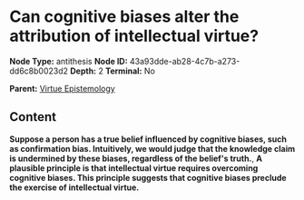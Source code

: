 # Can cognitive biases alter the attribution of intellectual virtue?

**Node Type:** antithesis
**Node ID:** 43a93dde-ab28-4c7b-a273-dd6c8b0023d2
**Depth:** 2
**Terminal:** No

**Parent:** [Virtue Epistemology](virtue-epistemology.md)

## Content

**Suppose a person has a true belief influenced by cognitive biases, such as confirmation bias. Intuitively, we would judge that the knowledge claim is undermined by these biases, regardless of the belief's truth.**, **A plausible principle is that intellectual virtue requires overcoming cognitive biases. This principle suggests that cognitive biases preclude the exercise of intellectual virtue.**
